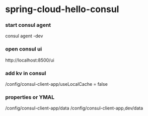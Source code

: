 # spring-cloud-hello-consul

### start consul agent
consul agent -dev

### open consul ui
http://localhost:8500/ui


### add kv in consul
/config/consul-client-app/useLocalCache = false

### properties or YMAL
/config/consul-client-app/data
/config/consul-client-app,dev/data
